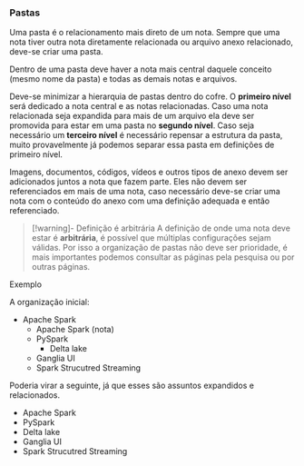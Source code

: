 ### Pastas

Uma pasta é o relacionamento mais direto de um nota. Sempre que uma nota tiver outra nota diretamente relacionada ou arquivo anexo relacionado, deve-se criar uma pasta.

Dentro de uma pasta deve haver a nota mais central daquele conceito (mesmo nome da pasta) e todas as demais notas e arquivos.

Deve-se minimizar a hierarquia de pastas dentro do cofre. O **primeiro nível** será dedicado a nota central e as notas relacionadas. Caso uma nota relacionada seja expandida para mais de um arquivo ela deve ser promovida para estar em uma pasta no **segundo nível**. Caso seja necessário um **terceiro nível** é necessário repensar a estrutura da pasta, muito provavelmente já podemos separar essa pasta em definições de primeiro nível.

Imagens, documentos, códigos, vídeos e outros tipos de anexo devem ser adicionados juntos a nota que fazem parte. Eles não devem ser referenciados em mais de uma nota, caso necessário deve-se criar uma nota com o conteúdo do anexo com uma definição adequada e então referenciado.

> [!warning]- Definição é arbitrária
> A definição de onde uma nota deve estar é **arbitrária**, é possível que múltiplas configurações sejam válidas. Por isso a organização de pastas não deve ser prioridade, é mais importantes podemos consultar as páginas pela pesquisa ou por outras páginas.

Exemplo

A organização inicial:

- Apache Spark
    - Apache Spark (nota)
    - PySpark
        - Delta lake
    - Ganglia UI
    - Spark Strucutred Streaming

Poderia virar a seguinte, já que esses são assuntos expandidos e relacionados.

- Apache Spark
- PySpark
- Delta lake
- Ganglia UI
- Spark Strucutred Streaming